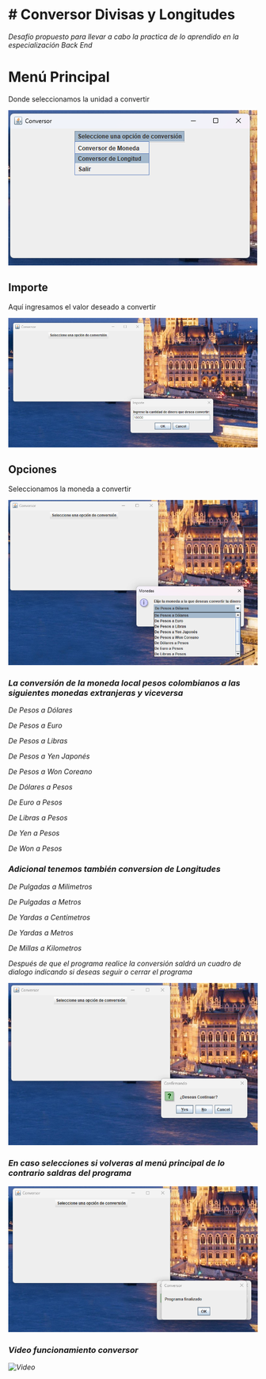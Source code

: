  <h1 aling="center" ># Conversor Divisas y Longitudes</h1>
<p></p><em>Desafío propuesto para llevar a cabo la practica de lo aprendido en la especialización Back End</em></p>
<h1>Menú Principal</h1>
<p>Donde seleccionamos la unidad a convertir</p>

![MenuPrincipal](https://github.com/NehemiasLo/ConversorDivisa/blob/main/Imagens/menu.png) 

<h2 aling="center">Importe</h2>
<p>Aquí ingresamos el valor deseado a convertir</p>

![Importe](https://github.com/NehemiasLo/ConversorDivisa/blob/main/Imagens/importe.png)

<h2 aling="center">Opciones</h2>
<p>Seleccionamos la moneda a convertir</p>

![Opciones](https://github.com/NehemiasLo/ConversorDivisa/blob/main/Imagens/opcions.png)

<h3><em>La conversión de la moneda local pesos colombianos a las siguientes monedas extranjeras y viceversa<em></em> </h3>
<p>De Pesos a Dólares</p>
<p>De Pesos a Euro</p>
<p>De Pesos a Libras</p>
<p>De Pesos a Yen Japonés</p>
<p>De Pesos a Won Coreano</p>
<p>De Dólares a Pesos</p>
<p>De Euro a Pesos</p>
<p>De Libras a Pesos</p>
<p>De Yen a Pesos</p>
<p>De Won a Pesos</p>

<h3>Adicional tenemos también conversion de Longitudes</h3>
<p>De Pulgadas a Milimetros</p>
<p>De Pulgadas a Metros</p>
<p>De Yardas a Centímetros</p>
<p>De Yardas a Metros</p>
<p>De Millas a Kilometros</p>

<p><em>Después de que el programa realice la conversión saldrá un cuadro de dialogo indicando si deseas seguir o cerrar el programa</em></p>

![Seguir](https://github.com/NehemiasLo/ConversorDivisa/blob/main/Imagens/contin.png)

<h3>En caso selecciones si volveras al menú principal de lo contrario saldras del programa</h3>

![Saliendo](https://github.com/NehemiasLo/ConversorDivisa/blob/main/Imagens/fin.png)

<h3>Video funcionamiento conversor</h3>

![Video](https://youtu.be/JXHqWb-ybuo)

